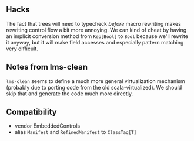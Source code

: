 
## Hacks

The fact that trees will need to typecheck _before_ macro rewriting makes
rewriting control flow a bit more annoying. We can kind of cheat by having
an implicit conversion method from `Rep[Bool]` to `Bool` because we'll
rewrite it anyway, but it will make field accesses and especially pattern
matching very difficult.

## Notes from lms-clean

`lms-clean` seems to define a much more general virtualization mechanism
(probably due to porting code from the old scala-virtualized). We should skip
that and generate the code much more directly.

## Compatibility

- vendor EmbeddedControls
- alias `Manifest` and `RefinedManifest` to `ClassTag[T]`
